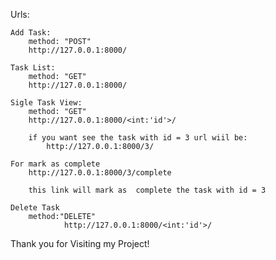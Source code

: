 Urls:

    Add Task:
        method: "POST"
        http://127.0.0.1:8000/

    Task List:
        method: "GET"
        http://127.0.0.1:8000/

    Sigle Task View:
        method: "GET"
        http://127.0.0.1:8000/<int:'id'>/
        
        if you want see the task with id = 3 url wiil be:
            http://127.0.0.1:8000/3/
    
    For mark as complete
        http://127.0.0.1:8000/3/complete

        this link will mark as  complete the task with id = 3
    
    Delete Task
        method:"DELETE"
                http://127.0.0.1:8000/<int:'id'>/


Thank you for Visiting my Project!
